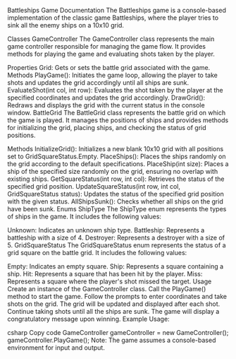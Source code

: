 Battleships Game Documentation
The Battleships game is a console-based implementation of the classic game Battleships, where the player tries to sink all the enemy ships on a 10x10 grid.

Classes
GameController
The GameController class represents the main game controller responsible for managing the game flow. It provides methods for playing the game and evaluating shots taken by the player.

Properties
Grid: Gets or sets the battle grid associated with the game.
Methods
PlayGame(): Initiates the game loop, allowing the player to take shots and updates the grid accordingly until all ships are sunk.
EvaluateShot(int col, int row): Evaluates the shot taken by the player at the specified coordinates and updates the grid accordingly.
DrawGrid(): Redraws and displays the grid with the current status in the console window.
BattleGrid
The BattleGrid class represents the battle grid on which the game is played. It manages the positions of ships and provides methods for initializing the grid, placing ships, and checking the status of grid positions.

Methods
InitializeGrid(): Initializes a new blank 10x10 grid with all positions set to GridSquareStatus.Empty.
PlaceShips(): Places the ships randomly on the grid according to the default specifications.
PlaceShip(int size): Places a ship of the specified size randomly on the grid, ensuring no overlap with existing ships.
GetSquareStatus(int row, int col): Retrieves the status of the specified grid position.
UpdateSquareStatus(int row, int col, GridSquareStatus status): Updates the status of the specified grid position with the given status.
AllShipsSunk(): Checks whether all ships on the grid have been sunk.
Enums
ShipType
The ShipType enum represents the types of ships in the game. It includes the following values:

Unknown: Indicates an unknown ship type.
Battleship: Represents a battleship with a size of 4.
Destroyer: Represents a destroyer with a size of 5.
GridSquareStatus
The GridSquareStatus enum represents the status of a grid square on the battle grid. It includes the following values:

Empty: Indicates an empty square.
Ship: Represents a square containing a ship.
Hit: Represents a square that has been hit by the player.
Miss: Represents a square where the player's shot missed the target.
Usage
Create an instance of the GameController class.
Call the PlayGame() method to start the game.
Follow the prompts to enter coordinates and take shots on the grid.
The grid will be updated and displayed after each shot.
Continue taking shots until all the ships are sunk.
The game will display a congratulatory message upon winning.
Example Usage:

csharp
Copy code
GameController gameController = new GameController();
gameController.PlayGame();
Note: The game assumes a console-based environment for input and output.

